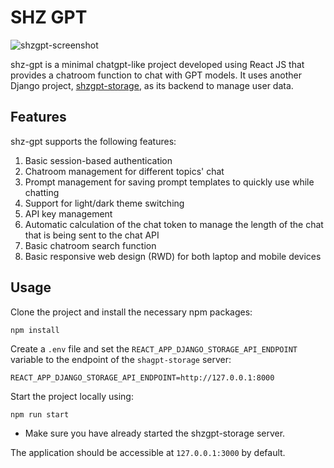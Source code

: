 # SHZ GPT
![shzgpt-screenshot](https://static.shzlee.com/public/shzgpt/screenshot.png)

shz-gpt is a minimal chatgpt-like project developed using React JS that provides a chatroom function to chat with GPT models. It uses another Django project, [shzgpt-storage](https://github.com/xero7689/shzgpt-storage), as its backend to manage user data.

## Features
shz-gpt supports the following features:
1. Basic session-based authentication
2. Chatroom management for different topics' chat
3. Prompt management for saving prompt templates to quickly use while chatting
4. Support for light/dark theme switching
5. API key management
6. Automatic calculation of the chat token to manage the length of the chat that is being sent to the chat API
7. Basic chatroom search function
8. Basic responsive web design (RWD) for both laptop and mobile devices

## Usage
Clone the project and install the necessary npm packages:
```
npm install
```

Create a `.env` file and set the `REACT_APP_DJANGO_STORAGE_API_ENDPOINT` variable to the endpoint of the `shagpt-storage` server:
```env
REACT_APP_DJANGO_STORAGE_API_ENDPOINT=http://127.0.0.1:8000
```

Start the project locally using:
```
npm run start
```
- Make sure you have already started the shzgpt-storage server.

The application should be accessible at `127.0.0.1:3000` by default.
